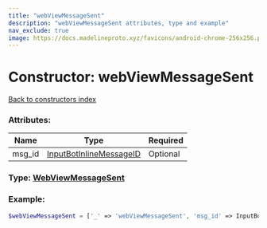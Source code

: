 ```yaml
---
title: "webViewMessageSent"
description: "webViewMessageSent attributes, type and example"
nav_exclude: true
image: https://docs.madelineproto.xyz/favicons/android-chrome-256x256.png
---
```

# Constructor: webViewMessageSent  
[Back to constructors index](/API_docs/constructors/index.html)



### Attributes:

| Name     |    Type       | Required |
|----------|---------------|----------|
|msg\_id|[InputBotInlineMessageID](/API_docs/types/InputBotInlineMessageID.html) | Optional|



### Type: [WebViewMessageSent](/API_docs/types/WebViewMessageSent.html)


### Example:

```php
$webViewMessageSent = ['_' => 'webViewMessageSent', 'msg_id' => InputBotInlineMessageID];
```  

